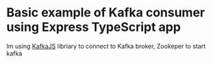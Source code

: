 # Basic example of Kafka consumer using Express TypeScript app

Im using [KafkaJS](https://kafka.js.org) libriary to connect to Kafka broker, Zookeper to start kafka